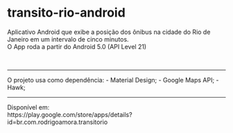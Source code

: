 # transito-rio-android
Aplicativo Android que exibe a posição dos ônibus na cidade do Rio de Janeiro em um intervalo de cinco minutos. <br>
O App roda a partir do Android 5.0 (API Level 21)

<br>
<hr>
O projeto usa como dependência:
- Material Design;
- Google Maps API;
- Hawk;
<hr>
Disponível em: <br>
https://play.google.com/store/apps/details?id=br.com.rodrigoamora.transitorio
